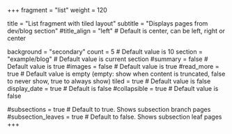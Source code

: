 +++
fragment = "list"
weight = 120

title = "List fragment with tiled layout"
subtitle = "Displays pages from dev/blog section"
#title_align = "left" # Default is center, can be left, right or center

background = "secondary"
count = 5 # Default value is 10
section = "example/blog" # Default value is current section
#summary = false # Default value is true
#images = false # Default value is true
#read_more = true # Default value is empty (empty: show when content is truncated, false to never show, true to always show)
tiled = true # Default value is false
display_date = true # Default is false
#collapsible = true # Default value is false

#subsections = true # Default to true. Shows subsection branch pages
#subsection_leaves = true # Default to false. Shows subsection leaf pages
+++
